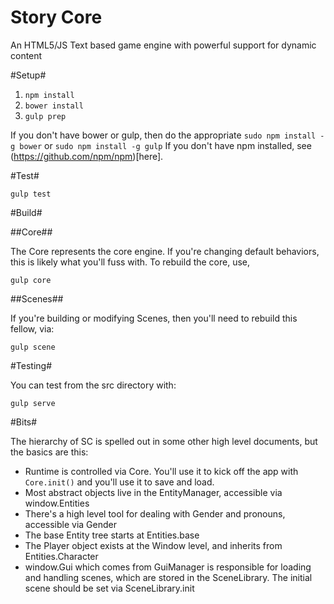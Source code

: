 Story Core
========

An HTML5/JS Text based game engine with powerful support for dynamic content

#Setup#

1. `npm install`
2. `bower install`
3. `gulp prep`

If you don't have bower or gulp, then do the appropriate `sudo npm install -g bower` or `sudo npm install -g gulp`
If you don't have npm installed, see (https://github.com/npm/npm)[here].

#Test#

`gulp test`

#Build#

##Core##

The Core represents the core engine. If you're changing default behaviors, this is likely what you'll fuss with.  To rebuild the core, use,

`gulp core`

##Scenes##

If you're building or modifying Scenes, then you'll need to rebuild this fellow, via:

`gulp scene`

#Testing#

You can test from the src directory with:

`gulp serve`

#Bits#

The hierarchy of SC is spelled out in some other high level documents, but the basics are this:

+ Runtime is controlled via Core. You'll use it to kick off the app with `Core.init()` and you'll use it to save and load.
+ Most abstract objects live in the EntityManager, accessible via window.Entities
+ There's a high level tool for dealing with Gender and pronouns, accessible via Gender
+ The base Entity tree starts at Entities.base
+ The Player object exists at the Window level, and inherits from Entities.Character
+ window.Gui which comes from GuiManager is responsible for loading and handling scenes, which are stored in the SceneLibrary. The initial scene should be set via SceneLibrary.init

